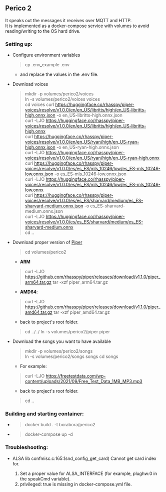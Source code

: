 
## Perico 2 ##

It speaks out the messages it receives over MQTT and HTTP.  
It is implemented as a docker-compose service with volumes to avoid reading/writing to the OS hard drive.  

### Setting up:

- Configure environment variables
  > cp .env_example .env  
    - and replace the values in the .env file.

- Download voices
  > mkdir -p volumes/perico2/voices  
  > ln -s volumes/perico2/voices voices  
  > cd voices
  > curl https://huggingface.co/rhasspy/piper-voices/resolve/v1.0.0/en/en_US/libritts/high/en_US-libritts-high.onnx.json -o en_US-libritts-high.onnx.json  
  > curl -LJO https://huggingface.co/rhasspy/piper-voices/resolve/v1.0.0/en/en_US/libritts/high/en_US-libritts-high.onnx  
  > curl https://huggingface.co/rhasspy/piper-voices/resolve/v1.0.0/en/en_US/ryan/high/en_US-ryan-high.onnx.json -o en_US-ryan-high.onnx.json  
  > curl -LJO https://huggingface.co/rhasspy/piper-voices/resolve/v1.0.0/en/en_US/ryan/high/en_US-ryan-high.onnx  
  > curl https://huggingface.co/rhasspy/piper-voices/resolve/v1.0.0/es/es_ES/mls_10246/low/es_ES-mls_10246-low.onnx.json -o es_ES-mls_10246-low.onnx.json  
  > curl -LJO https://huggingface.co/rhasspy/piper-voices/resolve/v1.0.0/es/es_ES/mls_10246/low/es_ES-mls_10246-low.onnx  
  > curl https://huggingface.co/rhasspy/piper-voices/resolve/v1.0.0/es/es_ES/sharvard/medium/es_ES-sharvard-medium.onnx.json -o es_ES-sharvard-medium.onnx.json  
  > curl -LJO https://huggingface.co/rhasspy/piper-voices/resolve/v1.0.0/es/es_ES/sharvard/medium/es_ES-sharvard-medium.onnx  
  > cd ..
  
- Download proper version of [Piper](https://github.com/rhasspy/piper) 
  > cd volumes/perico2
    - **ARM**
  > curl -LJO https://github.com/rhasspy/piper/releases/download/v1.1.0/piper_arm64.tar.gz
  > tar -xzf piper_arm64.tar.gz
    - **AMD64**:
  > curl -LJO https://github.com/rhasspy/piper/releases/download/v1.1.0/piper_amd64.tar.gz
  > tar -xzf piper_amd64.tar.gz  
    - back to project's root folder.
  > cd ../../
  > ln -s volumes/perico2/piper piper

- Download the songs you want to have available
  > mkdir -p volumes/perico2/songs  
  > ln -s volumes/perico2/songs songs
  > cd songs
    - For example:
  > curl -LJO https://freetestdata.com/wp-content/uploads/2021/09/Free_Test_Data_1MB_MP3.mp3
    - back to project's root folder.
  > cd ..

### Building and starting container:

- > docker build . -t borabora/perico2
- > docker-compose up -d

### Troubleshooting:

- ALSA lib confmisc.c:165:(snd_config_get_card) Cannot get card index for.

  1. Set a proper value for ALSA_INTERFACE (for example, plughw:0 in the speakCmd variable).
  2. privileged: true is missing in docker-compose.yml file.


